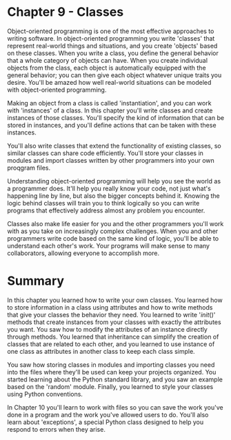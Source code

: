 # Chapter 9 - Classes

Object-oriented programming is one of the most effective approaches to writing software. In object-oriented programming you write 'classes' that represent real-world things and situations, and you create 'objects' based on these classes. When you write a class, you define the general behavior that a whole category of objects can have. When you create individual objects from the class, each object is automatically equipped with the general behavior; you can then give each object whatever unique traits you desire. You'll be amazed how well real-world situations can be modeled with object-oriented programming.

Making an object from a class is called 'instantiation', and you can work with 'instances' of a class. In this chapter you'll write classes and create instances of those classes. You'll specify the kind of information that can be stored in instances, and you'll define actions that can be taken with these instances.

You'll also write classes that extend the functionality of existing classes, so similar classes can share code efficiently. You'll store your classes in modules and import classes written by other programmers into your own proqgram files.

Understanding object-oriented programming will help you see the world as a programmer does. It'll help you really know your code, not just what's happening line by line, but also the bigger concepts behind it. Knowing the logic behind classes will train you to think logically so you can write programs that effectively address almost any problem you encounter.

Classes also make life easier for you and the other programmers you'll work with as you take on increasingly complex challenges. When you and other programmers write code based on the same kind of logic, you'll be able to understand each other's work. Your programs will make sense to many collaborators, allowing everyone to accomplish more.

# Summary

In this chapter you learned how to write your own classes. You learned how to store information in a class using attributes and how to write methods that give your classes the behavior they need. You learned to write '_init_()' methods that create instances from your classes with exactly the attributes you want. You saw how to modify the attributes of an instance directly through methods. You learned that inheritance can simplify the creation of classes that are related to each other, and you learned to use instance of one class as attributes in another class to keep each class simple.

You saw how storing classes in modules and importing classes you need into the files where they'll be used can keep your projects organized. You started learning about the Python standard library, and you saw an example based on the 'random' module. Finally, you learned to style your classes using Python conventions.

In Chapter 10 you'll learn to work with files so you can save the work you've done in a program and the work you've allowed users to do. You'll also learn about 'exceptions', a special Python class designed to help you respond to errors when they arise.